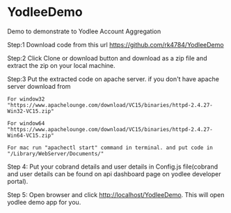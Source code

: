 # YodleeDemo
Demo to demonstrate  to Yodlee Account Aggregation

Step:1 Download code from this url https://github.com/rk4784/YodleeDemo

Step:2 Click Clone or download button and download as a zip file and extract the zip on your local machine.

Step:3 Put the extracted code on apache server.
  if you don't have apache server download from 
    
    For window32 "https://www.apachelounge.com/download/VC15/binaries/httpd-2.4.27-Win32-VC15.zip"
    
    For window64 "https://www.apachelounge.com/download/VC15/binaries/httpd-2.4.27-Win64-VC15.zip"
    
    For mac run "apachectl start" command in terminal. and put code in "/Library/WebServer/Documents/"

Step 4: Put your cobrand details and user details in Config.js file(cobrand and user details can be found on api dashboard page on yodlee developer portal).

Step 5: Open browser and  click <a href="http://localhost/YodleeDemo" target="_blank">http://localhost/YodleeDemo</a>. This will open yodlee demo app for you.




